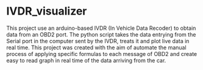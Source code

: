 # IVDR_visualizer
This project use an arduino-based IVDR (In Vehicle Data Recoder) to obtain data from an OBD2 port. The python script takes the data entrying from the Serial port in the computer
sent by the IVDR, treats it and plot live data in real time. This project was created with the aim of automate the manual process of applying specific formulas to each message of
OBD2 and create easy to read graph in real time of the data arriving from the car.
